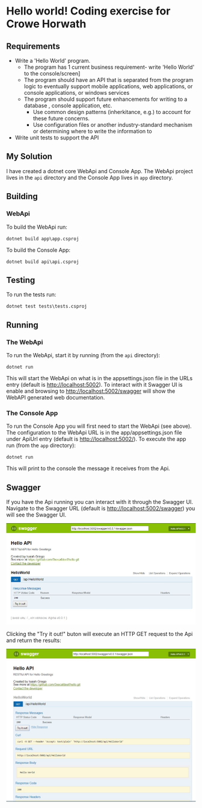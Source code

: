 # Hello world! Coding exercise for Crowe Horwath

## Requirements

- Write a 'Hello World' program.
  - The program has 1 current business requirement- write 'Hello World' to the console/screen]
  - The program should have an API that is separated from the program logic to eventually support mobile applications, web applications, or console applications, or windows services
  - The program should support future enhancements for writing to a database , console application, etc.
    - Use common design patterns (inherkitance, e.g.) to account for these future concerns.
    - Use configuration files or another industry-standard mechanism or determining where to write the information to
- Write unit tests to support the API

## My Solution

I have created a dotnet core WebApi and Console App. The WebApi project lives in the `api` directory and the Console App lives in `app` directory.

## Building

### WebApi

To build the WebApi run:

```commandline
dotnet build app\app.csproj
```

To build the Console App:

```commandline
dotnet build api\api.csproj
```

## Testing

To run the tests run:

```commandline
dotnet test tests\tests.csproj
```

## Running

### The WebApi

To run the WebApi, start it by running (from the `api` directory):

```commandline
dotnet run
```

This will start the WebApi on what is in the appsettings.json file in the URLs entry (default is <http://localhost:5002>). To interact with it Swagger UI is enable and browsing to <http://localhost:5002/swagger> will show the WebAPI generated web documentation.

### The Console App

To run the Console App you will first need to start the WebApi (see above). The configuration to the WebApi URL is in the app/appsettings.json file under ApiUrl entry (default is <http://localhost:5002/>). To execute the app run (from the `app` directory):

```command line
dotnet run
```

This will print to the console the message it receives from the Api.

## Swagger

If you have the Api running you can interact with it through the Swagger UI. Navigate to the Swagger URL (default is <http://localhost:5002/swagger>) you will see the Swagger UI.

![screenshot](/screenshots//screen2.jpg)

Clicking the "Try it out!" buton will execute an HTTP GET request to the Api and return the results:

![screenshot](/screenshots/screen1.jpg)